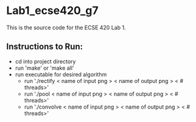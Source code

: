 # Lab1_ecse420_g7
This is the source code for the ECSE 420 Lab 1.


## Instructions to Run:
* cd into project directory
* run 'make' or 'make all'
* run executable for desired algorithm
	* run './rectify < name of input png > < name of output png > < # threads>'
	* run './pool < name of input png > < name of output png > < # threads>'
	* run './convolve < name of input png > < name of output png > < # threads>'